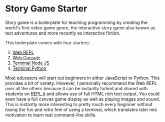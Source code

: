 Story Game Starter
==================

Story game is a boilerplate for teaching programming by creating the
world's first video game genre, the interactive story game also known as
text adventures and more recently as interactive fiction.

This boilerplate comes with four starters:

1. [Web REPL]
2. [Web Console]
3. [Terminal Node JS]
4. [Terminal Python]

Most educators will start out beginners in either JavaScript or Python.
This provides a bit of variety. However, I personally recommend the Web
REPL over all the others because it can be instantly forked and shared
with students on [REPL.it] and allows use of full HTML rich text output.
You could even have a full canvas game display as well as playing images
and sound. This is instantly more interesting to pretty much every
beginner without losing the fun and retro feel of using a terminal,
which translates later into motivation to learn real command-line
skills.


[REPL.it]: https://repl.it/@robmuh/storygame
[Web REPL]: html
[Web Console]: console
[Terminal Node JS]: node
[Terminal Python]: python
